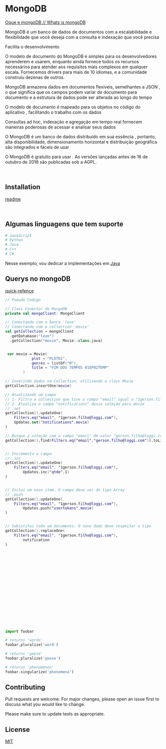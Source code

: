 # MongoDB

[Oque e mongoDB // Whats is mongoDB](https://www.mongodb.com/what-is-mongodb)

MongoDB é um banco de dados de documentos com a escalabilidade e flexibilidade que você deseja com a consulta e indexação que você precisa

Facilita o desenvolvimento

O modelo de documento do MongoDB é simples para os desenvolvedores aprenderem e usarem, enquanto ainda fornece todos os recursos necessários para atender aos requisitos mais complexos em qualquer escala. Fornecemos drivers para mais de 10 idiomas, e a comunidade construiu dezenas de outros.

MongoDB armazena dados em documentos flexíveis, semelhantes a JSON , o que significa que os campos podem variar de documento para documento e a estrutura de dados pode ser alterada ao longo do tempo

O modelo de documento é mapeado para os objetos no código do aplicativo , facilitando o trabalho com os dados

Consultas ad hoc, indexação e agregação em tempo real fornecem maneiras poderosas de acessar e analisar seus dados

O MongoDB é um banco de dados distribuído em sua essência , portanto, alta disponibilidade, dimensionamento horizontal e distribuição geográfica são integrados e fáceis de usar

O MongoDB é gratuito para usar . As versões lançadas antes de 16 de outubro de 2018 são publicadas sob a AGPL.

</br>

## Installation

[readme](https://github.com/mongodb/mongo)

</br>

## Algumas linguagens que tem suporte

```python
# JavaScript
# Python
# Java
# C++
# C#
```

Nesse exemplo, vou dedicar a implementações em [Java](https://www.mongodb.com/docs/drivers/java/sync/current/quick-start/)

## Querys no mongoDB

[quick-refence](https://www.mongodb.com/docs/drivers/java/sync/current/quick-reference/)

```kotlin
// Pseudo Codigo

// Class Conector do MongoDB
private val mongoClient: MongoClient

// Conectando com o banco 'leve'
// Conectando com a collection 'movie'
val getCollection = mongoClient
  .getDatabase("leve")
  .getCollection("movie", Movie::class.java)


 var movie = Movie(
            plot = "PLOT01",
            genres = listOf("M"),
            title = "FIM DOS TEMPOS 01EP02TEMP"
        )

// Inserindo dados na Collection, utilizando a class Movie
getCollection.insertOne(movie)

// Atualizando um campo
// 1- Filtra a collection que tive o campo "email" igual a "1gerson.filho@loggi.com"
// 2- Atualiza o campo "notifications" dessa coleção para movie
// .set
getCollection().updateOne(
    Filters.eq("email", "1gerson.filho@loggi.com"),
    Updates.set("notifications",movie)
)

// Busque a coleção com o campo "email" de valor "gerson.filho@loggi.com"
getCollection().find(Filters.eq("email","gerson.filho@loggi.com")).toList()


// Incrementa o campo
// .inc
getCollection().updateOne(
    Filters.eq("email", "1gerson.filho@loggi.com"),
        Updates.inc("qtde",1)
)


// Inclui um novo item. O campo deve ser do tipo Array
// .push
getCollection().updateOne(
    Filters.eq("email", "1gerson.filho@loggi.com"),
        Updates.push("usertokens",movie)
)


// Subistitui todo um documento. O novo dado deve respeitar o tipo
getCollection().replaceOne(
    Filters.eq("email", "1gerson.filho@loggi.com"),
        notification
)

```

</br>
</br>
</br>
</br>
</br>
</br>
</br>
</br>
</br>
</br>
</br>
</br>
</br>
</br>

```python
import foobar

# returns 'words'
foobar.pluralize('word')

# returns 'geese'
foobar.pluralize('goose')

# returns 'phenomenon'
foobar.singularize('phenomena')
```

## Contributing

Pull requests are welcome. For major changes, please open an issue first to discuss what you would like to change.

Please make sure to update tests as appropriate.

## License

[MIT](https://choosealicense.com/licenses/mit/)

